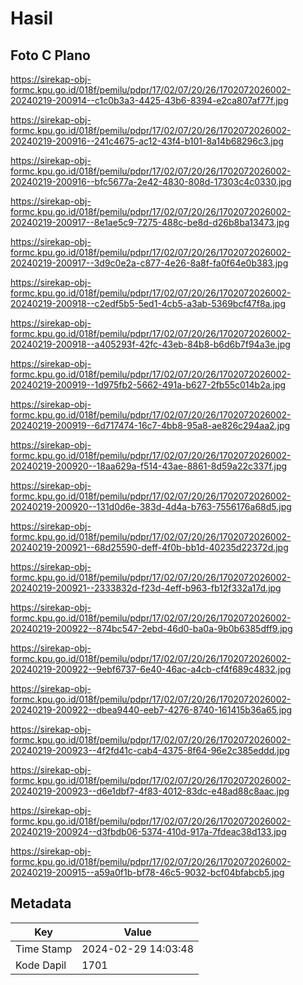 # Hasil

## Foto C Plano

https://sirekap-obj-formc.kpu.go.id/018f/pemilu/pdpr/17/02/07/20/26/1702072026002-20240219-200914--c1c0b3a3-4425-43b6-8394-e2ca807af77f.jpg

https://sirekap-obj-formc.kpu.go.id/018f/pemilu/pdpr/17/02/07/20/26/1702072026002-20240219-200916--241c4675-ac12-43f4-b101-8a14b68296c3.jpg

https://sirekap-obj-formc.kpu.go.id/018f/pemilu/pdpr/17/02/07/20/26/1702072026002-20240219-200916--bfc5677a-2e42-4830-808d-17303c4c0330.jpg

https://sirekap-obj-formc.kpu.go.id/018f/pemilu/pdpr/17/02/07/20/26/1702072026002-20240219-200917--8e1ae5c9-7275-488c-be8d-d26b8ba13473.jpg

https://sirekap-obj-formc.kpu.go.id/018f/pemilu/pdpr/17/02/07/20/26/1702072026002-20240219-200917--3d9c0e2a-c877-4e26-8a8f-fa0f64e0b383.jpg

https://sirekap-obj-formc.kpu.go.id/018f/pemilu/pdpr/17/02/07/20/26/1702072026002-20240219-200918--c2edf5b5-5ed1-4cb5-a3ab-5369bcf47f8a.jpg

https://sirekap-obj-formc.kpu.go.id/018f/pemilu/pdpr/17/02/07/20/26/1702072026002-20240219-200918--a405293f-42fc-43eb-84b8-b6d6b7f94a3e.jpg

https://sirekap-obj-formc.kpu.go.id/018f/pemilu/pdpr/17/02/07/20/26/1702072026002-20240219-200919--1d975fb2-5662-491a-b627-2fb55c014b2a.jpg

https://sirekap-obj-formc.kpu.go.id/018f/pemilu/pdpr/17/02/07/20/26/1702072026002-20240219-200919--6d717474-16c7-4bb8-95a8-ae826c294aa2.jpg

https://sirekap-obj-formc.kpu.go.id/018f/pemilu/pdpr/17/02/07/20/26/1702072026002-20240219-200920--18aa629a-f514-43ae-8861-8d59a22c337f.jpg

https://sirekap-obj-formc.kpu.go.id/018f/pemilu/pdpr/17/02/07/20/26/1702072026002-20240219-200920--131d0d6e-383d-4d4a-b763-7556176a68d5.jpg

https://sirekap-obj-formc.kpu.go.id/018f/pemilu/pdpr/17/02/07/20/26/1702072026002-20240219-200921--68d25590-deff-4f0b-bb1d-40235d22372d.jpg

https://sirekap-obj-formc.kpu.go.id/018f/pemilu/pdpr/17/02/07/20/26/1702072026002-20240219-200921--2333832d-f23d-4eff-b963-fb12f332a17d.jpg

https://sirekap-obj-formc.kpu.go.id/018f/pemilu/pdpr/17/02/07/20/26/1702072026002-20240219-200922--874bc547-2ebd-46d0-ba0a-9b0b6385dff9.jpg

https://sirekap-obj-formc.kpu.go.id/018f/pemilu/pdpr/17/02/07/20/26/1702072026002-20240219-200922--9ebf6737-6e40-46ac-a4cb-cf4f689c4832.jpg

https://sirekap-obj-formc.kpu.go.id/018f/pemilu/pdpr/17/02/07/20/26/1702072026002-20240219-200922--dbea9440-eeb7-4276-8740-161415b36a65.jpg

https://sirekap-obj-formc.kpu.go.id/018f/pemilu/pdpr/17/02/07/20/26/1702072026002-20240219-200923--4f2fd41c-cab4-4375-8f64-96e2c385eddd.jpg

https://sirekap-obj-formc.kpu.go.id/018f/pemilu/pdpr/17/02/07/20/26/1702072026002-20240219-200923--d6e1dbf7-4f83-4012-83dc-e48ad88c8aac.jpg

https://sirekap-obj-formc.kpu.go.id/018f/pemilu/pdpr/17/02/07/20/26/1702072026002-20240219-200924--d3fbdb06-5374-410d-917a-7fdeac38d133.jpg

https://sirekap-obj-formc.kpu.go.id/018f/pemilu/pdpr/17/02/07/20/26/1702072026002-20240219-200915--a59a0f1b-bf78-46c5-9032-bcf04bfabcb5.jpg


## Metadata

| Key        | Value               |
| ---------- | ------------------- |
| Time Stamp | 2024-02-29 14:03:48 |
| Kode Dapil | 1701                |




